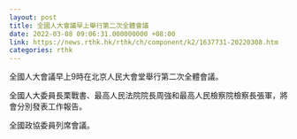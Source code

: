 ```yaml
---
layout: post
title: 全國人大會議早上舉行第二次全體會議
date: 2022-03-08 09:06:31.000000000 +08:00
link: https://news.rthk.hk/rthk/ch/component/k2/1637731-20220308.htm
categories: rthk
---
```


全國人大會議早上9時在北京人民大會堂舉行第二次全體會議。

全國人大委員長栗戰書、最高人民法院院長周強和最高人民檢察院檢察長張軍，將會分別發表工作報告。

全國政協委員列席會議。
